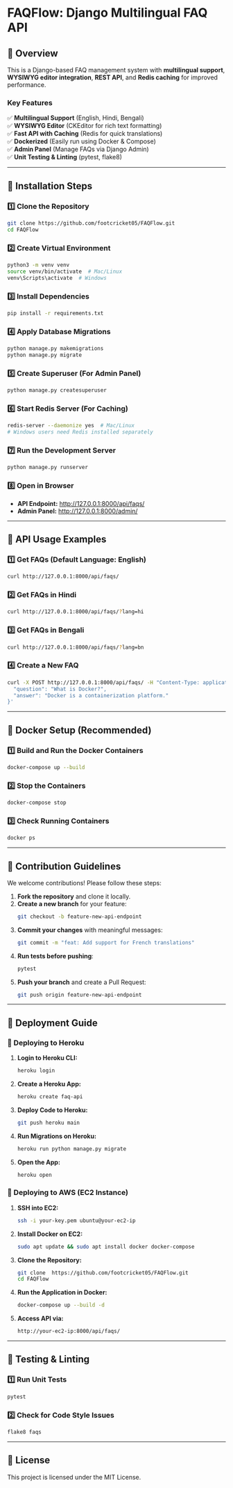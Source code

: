 # FAQFlow: Django Multilingual FAQ API

## 🚀 Overview
This is a Django-based FAQ management system with **multilingual support**, **WYSIWYG editor integration**, **REST API**, and **Redis caching** for improved performance.

### **Key Features**
✅ **Multilingual Support** (English, Hindi, Bengali)  
✅ **WYSIWYG Editor** (CKEditor for rich text formatting)  
✅ **Fast API with Caching** (Redis for quick translations)  
✅ **Dockerized** (Easily run using Docker & Compose)  
✅ **Admin Panel** (Manage FAQs via Django Admin)  
✅ **Unit Testing & Linting** (pytest, flake8)  

---

## 📌 **Installation Steps**

### **1️⃣ Clone the Repository**
```bash
git clone https://github.com/footcricket05/FAQFlow.git
cd FAQFlow
```

### **2️⃣ Create Virtual Environment**
```bash
python3 -m venv venv
source venv/bin/activate  # Mac/Linux
venv\Scripts\activate  # Windows
```

### **3️⃣ Install Dependencies**
```bash
pip install -r requirements.txt
```

### **4️⃣ Apply Database Migrations**
```bash
python manage.py makemigrations
python manage.py migrate
```

### **5️⃣ Create Superuser (For Admin Panel)**
```bash
python manage.py createsuperuser
```

### **6️⃣ Start Redis Server (For Caching)**
```bash
redis-server --daemonize yes  # Mac/Linux
# Windows users need Redis installed separately
```

### **7️⃣ Run the Development Server**
```bash
python manage.py runserver
```

### **8️⃣ Open in Browser**
- **API Endpoint:** http://127.0.0.1:8000/api/faqs/
- **Admin Panel:** http://127.0.0.1:8000/admin/

---

## 📌 **API Usage Examples**

### **1️⃣ Get FAQs (Default Language: English)**
```bash
curl http://127.0.0.1:8000/api/faqs/
```

### **2️⃣ Get FAQs in Hindi**
```bash
curl http://127.0.0.1:8000/api/faqs/?lang=hi
```

### **3️⃣ Get FAQs in Bengali**
```bash
curl http://127.0.0.1:8000/api/faqs/?lang=bn
```

### **4️⃣ Create a New FAQ**
```bash
curl -X POST http://127.0.0.1:8000/api/faqs/ -H "Content-Type: application/json" -d '{
  "question": "What is Docker?",
  "answer": "Docker is a containerization platform."
}'
```

---

## 📌 **Docker Setup** (Recommended)

### **1️⃣ Build and Run the Docker Containers**
```bash
docker-compose up --build
```

### **2️⃣ Stop the Containers**
```bash
docker-compose stop
```

### **3️⃣ Check Running Containers**
```bash
docker ps
```

---

## 📌 **Contribution Guidelines**
We welcome contributions! Please follow these steps:

1. **Fork the repository** and clone it locally.
2. **Create a new branch** for your feature:
   ```bash
   git checkout -b feature-new-api-endpoint
   ```
3. **Commit your changes** with meaningful messages:
   ```bash
   git commit -m "feat: Add support for French translations"
   ```
4. **Run tests before pushing**:
   ```bash
   pytest
   ```
5. **Push your branch** and create a Pull Request:
   ```bash
   git push origin feature-new-api-endpoint
   ```

---

## 📌 **Deployment Guide**

### **🚀 Deploying to Heroku**
1. **Login to Heroku CLI:**
   ```bash
   heroku login
   ```
2. **Create a Heroku App:**
   ```bash
   heroku create faq-api
   ```
3. **Deploy Code to Heroku:**
   ```bash
   git push heroku main
   ```
4. **Run Migrations on Heroku:**
   ```bash
   heroku run python manage.py migrate
   ```
5. **Open the App:**
   ```bash
   heroku open
   ```

### **🚀 Deploying to AWS (EC2 Instance)**
1. **SSH into EC2:**
   ```bash
   ssh -i your-key.pem ubuntu@your-ec2-ip
   ```
2. **Install Docker on EC2:**
   ```bash
   sudo apt update && sudo apt install docker docker-compose
   ```
3. **Clone the Repository:**
   ```bash
   git clone  https://github.com/footcricket05/FAQFlow.git
   cd FAQFlow
   ```
4. **Run the Application in Docker:**
   ```bash
   docker-compose up --build -d
   ```
5. **Access API via:**
   ```bash
   http://your-ec2-ip:8000/api/faqs/
   ```

---

## 📌 **Testing & Linting**

### **1️⃣ Run Unit Tests**
```bash
pytest
```

### **2️⃣ Check for Code Style Issues**
```bash
flake8 faqs
```

---

## 📌 **License**
This project is licensed under the MIT License.

